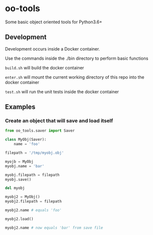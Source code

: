 # oo-tools

Some basic object oriented tools for Python3.6+

## Development

Development occurs inside a Docker container.

Use the commands inside the ./bin directory to perform basic functions

`build.sh` will build the docker container

`enter.sh` will mount the current working directory of this repo into the docker container

`test.sh` will run the unit tests inside the docker container

## Examples

### Create an object that will save and load itself

```python
from oo_tools.saver import Saver

class MyObj(Saver):
    name = 'foo'

filepath = '/tmp/myobj.obj'

myojb = MyObj
myobj.name = 'bar'

myobj.filepath = filepath
myobj.save()

del myobj

myobj2 = MyObj()
myobj2.filepath = filepath

myobj2.name # equals 'foo'

myobj2.load()

myobj2.name # now equals 'bar' from save file
```
